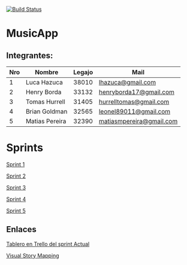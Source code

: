 [![Build Status](https://travis-ci.com/matiasmpereira/music-app.svg?branch=master)](https://travis-ci.com/matiasmpereira/music-app)

# MusicApp #

## Integrantes: 

Nro |   Nombre   | Legajo  | Mail
----|------------|-------- |------
1   | Luca Hazuca  |38010  |lhazuca@gmail.com
2   | Henry Borda  |33132  |henryborda17@gmail.com
3   |Tomas Hurrell |31405  |hurrelltomas@gmail.com
4   |Brian Goldman |32565  |leonel89011@gmail.com
5   |Matias Pereira|32390  |matiasmpereira@gmail.com

# Sprints
[Sprint 1](./sprints/sprint1.md) 

[Sprint 2](./sprints/sprint2.md)

[Sprint 3](./sprints/sprint3.md)

[Sprint 4](./sprints/sprint4.md)

[Sprint 5](./sprints/sprint4.md)

 ## Enlaces
  [Tablero en Trello del sprint Actual](https://trello.com/b/QoXXAIG5/music-app)
  
  [Visual Story Mapping](https://www.featuremap.co/maps/BrianLeoGoldman/Music-App)
